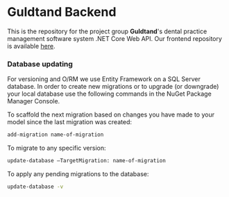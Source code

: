 # Guldtand Backend

This is the repository for the project group **Guldtand**'s dental practice management software system .NET Core Web API.
Our frontend repository is available [here](https://github.com/Donia1992/GuldtandFrontEnd).

### Database updating
For versioning and O/RM we use Entity Framework on a SQL Server database.
In order to create new migrations or to upgrade (or downgrade) your local database use the following commands in the NuGet Package Manager Console.

To scaffold the next migration based on changes you have made to your model since the last migration was created:
```sh
add-migration name-of-migration
```
To migrate to any specific version:
```sh
update-database –TargetMigration: name-of-migration 
```
To apply any pending migrations to the database:
```sh
update-database -v
```
